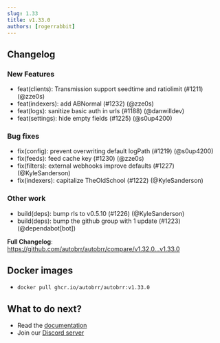 ```yaml
---
slug: 1.33
title: v1.33.0
authors: [rogerrabbit]
---
```


## Changelog

### New Features

- feat(clients): Transmission support seedtime and ratiolimit (#1211) (@zze0s)
- feat(indexers): add ABNormal (#1232) (@zze0s)
- feat(logs): sanitize basic auth in urls (#1188) (@danwilldev)
- feat(settings): hide empty fields (#1225) (@s0up4200)

### Bug fixes

- fix(config): prevent overwriting default logPath (#1219) (@s0up4200)
- fix(feeds): feed cache key (#1230) (@zze0s)
- fix(filters): external webhooks improve defaults (#1227) (@KyleSanderson)
- fix(indexers): capitalize TheOldSchool (#1222) (@KyleSanderson)

### Other work

- build(deps): bump rls to v0.5.10 (#1226) (@KyleSanderson)
- build(deps): bump the github group with 1 update (#1223) (@dependabot[bot])

**Full Changelog**: https://github.com/autobrr/autobrr/compare/v1.32.0...v1.33.0

## Docker images

- `docker pull ghcr.io/autobrr/autobrr:v1.33.0`

## What to do next?

- Read the [documentation](https://autobrr.com)
- Join our [Discord server](https://discord.autobrr.com/)

